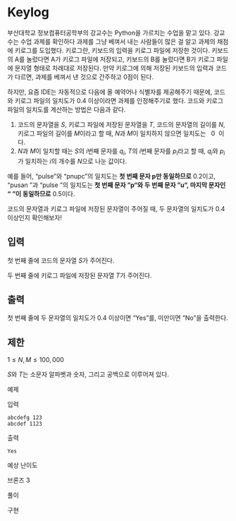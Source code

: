 # Keylog

부산대학교 정보컴퓨터공학부의 강교수는 Python을 가르치는 수업을 맡고 있다. 강교수는 수업 과제를 확인하다 과제를 그냥 베껴서 내는 사람들이 많은 걸 알고 과제의 채점에 키로그를 도입했다. 키로그란, 키보드의 입력을 키로그 파일에 저장한 것이다. 키보드의 A를 눌렀다면 A가 키로그 파일에 저장되고, 키보드의 B를 눌렀다면 B가 키로그 파일에 문자열 형태로 차례대로 저장된다. 만약 키로그에 의해 저장된 키보드의 입력과 코드가 다르면, 과제를 베껴서 낸 것으로 간주하고 $0$점이 된다.

하지만, 요즘 IDE는 자동적으로 다음에 올 예약어나 식별자를 제공해주기 때문에, 코드와 키로그 파일의 일치도가 $0.4$ 이상이라면 과제를 인정해주기로 했다. 코드와 키로그 파일의 일치도를 계산하는 방법은 다음과 같다.

1. 코드의 문자열을 $S$, 키로그 파일에 저장된 문자열을 $T$, 코드의 문자열의 길이를 $N$, 키로그 파일의 길이를 $M$이라고 할 때, $N$과 $M$이 일치하지 않으면 일치도는 $~~0~~$이다.
2. $N$과 $M$이 일치할 때는 $S$의 $i$번째 문자를 $q_i$, $T$의 $i$번째 문자를 $p_i$라고 할 때, $q_i$와 $p_i$가 일치하는 $i$의 개수를 $N$으로 나눈 값이다.  

예를 들어, “pulse”와 “pnupc”의 일치도는 **첫 번째 문자 p만 동일하므로** $0.2$이고, “pusan ”과 “pulse ”의 일치도는 **첫 번째 문자 ”p“와 두 번째 문자 ”u“, 마지막 문자인 “ ”이 동일하므로** $0.5$이다.

코드의 문자열과 키로그 파일에 저장된 문자열이 주어질 때, 두 문자열의 일치도가 $0.4$ 이상인지 확인해보자!

## 입력

첫 번째 줄에 코드의 문자열 $S$가 주어진다.

두 번째 줄에 키로그 파일에 저장된 문자열 $T$가 주어진다.

## 출력

첫 번째 줄에 두 문자열의 일치도가 0.4 이상이면 “Yes”를, 미만이면 “No”을 출력한다.

## 제한

$1 ≤ N, M ≤ 100,000$

$S$와 $T$는 소문자 알파벳과 숫자, 그리고 공백으로 이루어져 있다.

예제

입력

```
abcdefg 123
abcdef 1123
```

출력

```
Yes
```

예상 난이도

브론즈 3

풀이

구현
